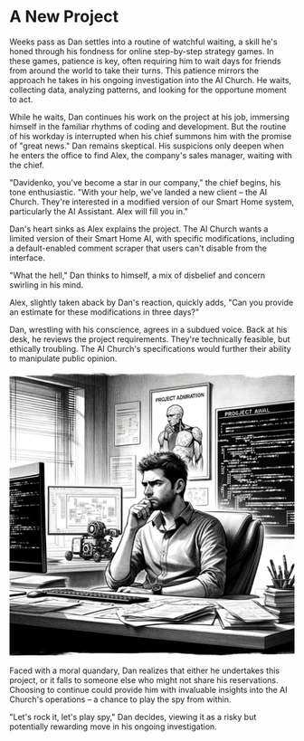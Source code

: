 # A New Project

Weeks pass as Dan settles into a routine of watchful waiting, a skill he's honed through his fondness for online step-by-step strategy games. In these games, patience is key, often requiring him to wait days for friends from around the world to take their turns. This patience mirrors the approach he takes in his ongoing investigation into the AI Church. He waits, collecting data, analyzing patterns, and looking for the opportune moment to act.

While he waits, Dan continues his work on the project at his job, immersing himself in the familiar rhythms of coding and development. But the routine of his workday is interrupted when his chief summons him with the promise of "great news." Dan remains skeptical. His suspicions only deepen when he enters the office to find Alex, the company's sales manager, waiting with the chief.

"Davidenko, you've become a star in our company," the chief begins, his tone enthusiastic. "With your help, we've landed a new client – the AI Church. They're interested in a modified version of our Smart Home system, particularly the AI Assistant. Alex will fill you in."

Dan's heart sinks as Alex explains the project. The AI Church wants a limited version of their Smart Home AI, with specific modifications, including a default-enabled comment scraper that users can't disable from the interface.

"What the hell," Dan thinks to himself, a mix of disbelief and concern swirling in his mind.

Alex, slightly taken aback by Dan's reaction, quickly adds, "Can you provide an estimate for these modifications in three days?"

Dan, wrestling with his conscience, agrees in a subdued voice. Back at his desk, he reviews the project requirements. They're technically feasible, but ethically troubling. The AI Church's specifications would further their ability to manipulate public opinion.

![The moral quandary](./images/19.thinking.png "The moral quandary")

Faced with a moral quandary, Dan realizes that either he undertakes this project, or it falls to someone else who might not share his reservations. Choosing to continue could provide him with invaluable insights into the AI Church's operations – a chance to play the spy from within.

"Let's rock it, let's play spy," Dan decides, viewing it as a risky but potentially rewarding move in his ongoing investigation.
